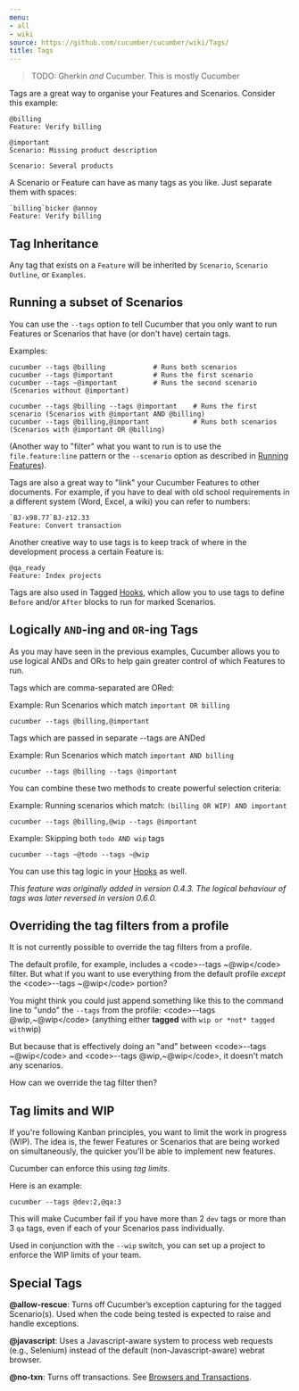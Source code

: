 ```yaml
---
menu:
- all
- wiki
source: https://github.com/cucumber/cucumber/wiki/Tags/
title: Tags
---
```


> TODO: Gherkin *and* Cucumber. This is mostly Cucumber

Tags are a great way to organise your Features and Scenarios. Consider this example:

```gherkin
@billing
Feature: Verify billing

@important
Scenario: Missing product description

Scenario: Several products
```

A Scenario or Feature can have as many tags as you like. Just separate them with spaces:

```gherkin
`billing`bicker @annoy
Feature: Verify billing
```

## Tag Inheritance

Any tag that exists on a `Feature` will be inherited by `Scenario`, `Scenario Outline`, or `Examples`.

## Running a subset of Scenarios

You can use the `--tags` option to tell Cucumber that you only want to run Features or Scenarios that have (or don't have) certain tags. 

Examples:

```
cucumber --tags @billing            # Runs both scenarios
cucumber --tags @important          # Runs the first scenario
cucumber --tags ~@important         # Runs the second scenario (Scenarios without @important)

cucumber --tags @billing --tags @important    # Runs the first scenario (Scenarios with @important AND @billing)
cucumber --tags @billing,@important           # Runs both scenarios (Scenarios with @important OR @billing)
```

(Another way to "filter" what you want to run is to use the `file.feature:line` pattern or the `--scenario` option as described in [Running Features](/cucumber/running-features/)).

Tags are also a great way to "link" your Cucumber Features to other documents. For example, if you have to deal with old school requirements in a different system (Word, Excel, a wiki) you can refer to numbers:

```gherkin
`BJ-x98.77`BJ-z12.33
Feature: Convert transaction
```

Another creative way to use tags is to keep track of where in the development process a certain Feature is:

```gherkin
@qa_ready
Feature: Index projects
```

Tags are also used in Tagged [Hooks](/cucumber/hooks/), which allow you to use tags to define `Before` and/or `After` blocks to run for marked Scenarios.

## Logically `AND`-ing and `OR`-ing Tags

As you may have seen in the previous examples, Cucumber allows you to use logical ANDs and ORs to help gain greater control of which Features to run.

Tags which are comma-separated are ORed:

Example: Run Scenarios which match `important OR billing`

```
cucumber --tags @billing,@important
```

Tags which are passed in separate --tags are ANDed

Example: Run Scenarios which match `important AND billing`

```
cucumber --tags @billing --tags @important
```

You can combine these two methods to create powerful selection criteria:

Example: Running scenarios which match: `(billing OR WIP) AND important`

```
cucumber --tags @billing,@wip --tags @important
```

Example: Skipping both `todo AND wip` tags

```
cucumber --tags ~@todo --tags ~@wip
```

You can use this tag logic in your [Hooks](/cucumber/hooks/) as well.

*This feature was originally added in version 0.4.3.*
*The logical behaviour of tags was later reversed in version 0.6.0.*


## Overriding the tag filters from a profile

It is not currently possible to override the tag filters from a profile.

The default profile, for example, includes a &lt;code>--tags ~@wip&lt;/code> filter. But what if you want to use everything from the default profile *except* the &lt;code>--tags ~@wip&lt;/code> portion?

You might think you could just append something like this to the command line to "undo" the `--tags` from the profile: &lt;code>--tags @wip,~@wip&lt;/code> (anything either **tagged** with `wip or *not* tagged with`wip)

But because that is effectively doing an "and" between &lt;code>--tags ~@wip&lt;/code> and &lt;code>--tags @wip,~@wip&lt;/code>, it doesn't match any scenarios.

How can we override the tag filter then?

## Tag limits and WIP

If you're following Kanban principles, you want to limit the work in progress (WIP). The idea is, the fewer Features or Scenarios that are being worked on simultaneously, the quicker you'll be able to implement new features.

Cucumber can enforce this using *tag limits*. 

Here is an example:

```
cucumber --tags @dev:2,@qa:3
```

This will make Cucumber fail if you have more than 2 `dev` tags or more than 3 `qa` tags, even if each of your Scenarios pass individually.

Used in conjunction with the `--wip` switch, you can set up a project to enforce the WIP limits of your team.

## Special Tags

**@allow-rescue**: Turns off Cucumber’s exception capturing for the tagged Scenario(s). Used when the code being tested is expected to raise and handle exceptions.

**@javascript**: Uses a Javascript-aware system to process web requests (e.g., Selenium) instead of the default (non-Javascript-aware) webrat browser.

**@no-txn**: Turns off transactions. See [Browsers and Transactions](/implementations/ruby/browsers-and-transactions/).
